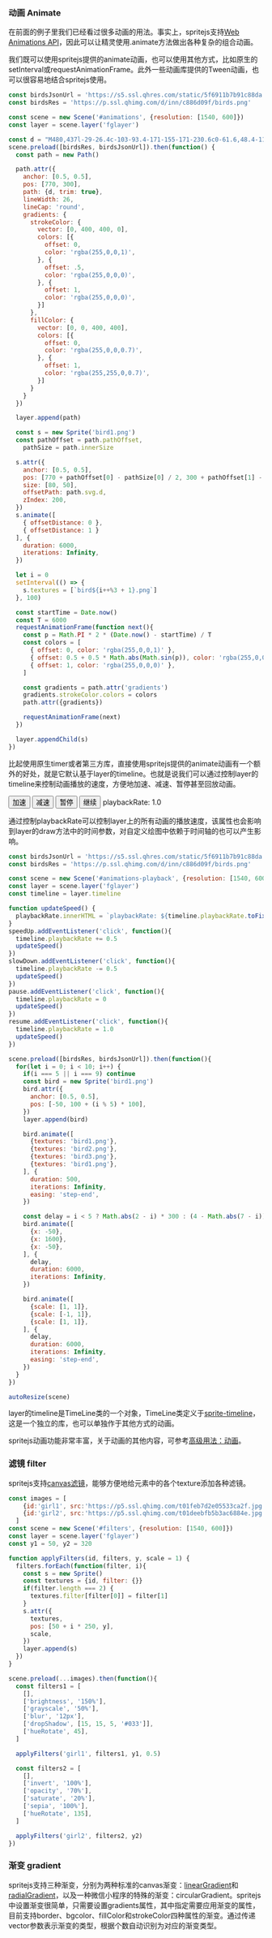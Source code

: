 ### 动画 Animate

在前面的例子里我们已经看过很多动画的用法。事实上，spritejs支持[Web Animations API](https://developer.mozilla.org/en-US/docs/Web/API/Web_Animations_API)，因此可以让精灵使用.animate方法做出各种复杂的组合动画。

<div id="animations" class="sprite-container"></div>

我们既可以使用spritejs提供的animate动画，也可以使用其他方式，比如原生的setInterval或requestAnimationFrame。此外一些动画库提供的Tween动画，也可以很容易地结合spritejs使用。

```js
const birdsJsonUrl = 'https://s5.ssl.qhres.com/static/5f6911b7b91c88da.json'
const birdsRes = 'https://p.ssl.qhimg.com/d/inn/c886d09f/birds.png'

const scene = new Scene('#animations', {resolution: [1540, 600]})
const layer = scene.layer('fglayer')

const d = "M480,437l-29-26.4c-103-93.4-171-155-171-230.6c0-61.6,48.4-110,110-110c34.8,0,68.2,16.2,90,41.8C501.8,86.2,535.2,70,570,70c61.6,0,110,48.4,110,110c0,75.6-68,137.2-171,230.8L480,437z"
scene.preload([birdsRes, birdsJsonUrl]).then(function() {
  const path = new Path()

  path.attr({
    anchor: [0.5, 0.5],
    pos: [770, 300],
    path: {d, trim: true},
    lineWidth: 26,
    lineCap: 'round',
    gradients: {
      strokeColor: {
        vector: [0, 400, 400, 0],
        colors: [{
          offset: 0,
          color: 'rgba(255,0,0,1)',
        }, {
          offset: .5,
          color: 'rgba(255,0,0,0)',
        }, {
          offset: 1,
          color: 'rgba(255,0,0,0)',
        }]
      },
      fillColor: {
        vector: [0, 0, 400, 400],
        colors: [{
          offset: 0,
          color: 'rgba(255,0,0,0.7)',
        }, {
          offset: 1,
          color: 'rgba(255,255,0,0.7)',
        }]
      }
    }
  })

  layer.append(path)

  const s = new Sprite('bird1.png')
  const pathOffset = path.pathOffset,
    pathSize = path.innerSize

  s.attr({
    anchor: [0.5, 0.5],
    pos: [770 + pathOffset[0] - pathSize[0] / 2, 300 + pathOffset[1] - pathSize[1] / 2],
    size: [80, 50],
    offsetPath: path.svg.d,
    zIndex: 200,
  })
  s.animate([
    { offsetDistance: 0 },
    { offsetDistance: 1 }
  ], {
    duration: 6000,
    iterations: Infinity,
  })

  let i = 0
  setInterval(() => {
    s.textures = [`bird${i++%3 + 1}.png`]
  }, 100)

  const startTime = Date.now()
  const T = 6000
  requestAnimationFrame(function next(){
    const p = Math.PI * 2 * (Date.now() - startTime) / T
    const colors = [
      { offset: 0, color: 'rgba(255,0,0,1)' },
      { offset: 0.5 + 0.5 * Math.abs(Math.sin(p)), color: 'rgba(255,0,0,0)' },
      { offset: 1, color: 'rgba(255,0,0,0)' },
    ]

    const gradients = path.attr('gradients')
    gradients.strokeColor.colors = colors
    path.attr({gradients})

    requestAnimationFrame(next)     
  })

  layer.appendChild(s)
})
```

比起使用原生timer或者第三方库，直接使用spritejs提供的animate动画有一个额外的好处，就是它默认基于layer的timeline。也就是说我们可以通过控制layer的timeline来控制动画播放的速度，方便地加速、减速、暂停甚至回放动画。

<div>
<button id="speedUp">加速</button>
<button id="slowDown">减速</button>
<button id="pause">暂停</button>
<button id="resume">继续</button>
<span id="playbackRate">playbackRate: 1.0</span>
</div>

<div id="animations-playback" class="sprite-container" style="margin-top: 10px"></div>

通过控制playbackRate可以控制layer上的所有动画的播放速度，该属性也会影响到layer的draw方法中的时间参数，对自定义绘图中依赖于时间轴的也可以产生影响。

```js
const birdsJsonUrl = 'https://s5.ssl.qhres.com/static/5f6911b7b91c88da.json'
const birdsRes = 'https://p.ssl.qhimg.com/d/inn/c886d09f/birds.png'

const scene = new Scene('#animations-playback', {resolution: [1540, 600]})
const layer = scene.layer('fglayer')
const timeline = layer.timeline

function updateSpeed() {
  playbackRate.innerHTML = `playbackRate: ${timeline.playbackRate.toFixed(1)}`
}
speedUp.addEventListener('click', function(){
  timeline.playbackRate += 0.5
  updateSpeed()
})
slowDown.addEventListener('click', function(){
  timeline.playbackRate -= 0.5
  updateSpeed()
})
pause.addEventListener('click', function(){
  timeline.playbackRate = 0
  updateSpeed()
})
resume.addEventListener('click', function(){
  timeline.playbackRate = 1.0
  updateSpeed()
})

scene.preload([birdsRes, birdsJsonUrl]).then(function(){
  for(let i = 0; i < 10; i++) {
    if(i === 5 || i === 9) continue
    const bird = new Sprite('bird1.png')
    bird.attr({
      anchor: [0.5, 0.5],
      pos: [-50, 100 + (i % 5) * 100],
    })
    layer.append(bird)

    bird.animate([
      {textures: 'bird1.png'},
      {textures: 'bird2.png'},
      {textures: 'bird3.png'},
      {textures: 'bird1.png'},
    ], {
      duration: 500,
      iterations: Infinity,
      easing: 'step-end',
    })

    const delay = i < 5 ? Math.abs(2 - i) * 300 : (4 - Math.abs(7 - i)) * 300
    bird.animate([
      {x: -50},
      {x: 1600},
      {x: -50},
    ], {
      delay,
      duration: 6000,
      iterations: Infinity,    
    })

    bird.animate([
      {scale: [1, 1]},
      {scale: [-1, 1]},
      {scale: [1, 1]},
    ], {
      delay,
      duration: 6000,
      iterations: Infinity,
      easing: 'step-end',        
    })
  }
})

autoResize(scene)
```

layer的timeline是TimeLine类的一个对象，TimeLine类定义于[sprite-timeline](https://github.com/spritejs/sprite-timeline)，这是一个独立的库，也可以单独作于其他方式的动画。

spritejs动画功能非常丰富，关于动画的其他内容，可参考[高级用法：动画](/zh-cn/guide/animations)。

### 滤镜 filter

spritejs支持[canvas滤镜](https://developer.mozilla.org/en-US/docs/Web/API/CanvasRenderingContext2D/filter)，能够方便地给元素中的各个texture添加各种滤镜。

<div id="filters" class="sprite-container"></div>

```js
const images = [
    {id:'girl1', src:'https://p5.ssl.qhimg.com/t01feb7d2e05533ca2f.jpg'},
    {id:'girl2', src:'https://p5.ssl.qhimg.com/t01deebfb5b3ac6884e.jpg'},
  ]
const scene = new Scene('#filters', {resolution: [1540, 600]})
const layer = scene.layer('fglayer')
const y1 = 50, y2 = 320

function applyFilters(id, filters, y, scale = 1) {
  filters.forEach(function(filter, i){
    const s = new Sprite()
    const textures = {id, filter: {}}
    if(filter.length === 2) {
      textures.filter[filter[0]] = filter[1]
    }
    s.attr({
      textures,
      pos: [50 + i * 250, y],
      scale,
    })
    layer.append(s)
  })    
}

scene.preload(...images).then(function(){
  const filters1 = [
    [],
    ['brightness', '150%'],
    ['grayscale', '50%'],
    ['blur', '12px'],
    ['dropShadow', [15, 15, 5, '#033']],
    ['hueRotate', 45],
  ]

  applyFilters('girl1', filters1, y1, 0.5)

  const filters2 = [
    [],
    ['invert', '100%'],
    ['opacity', '70%'],
    ['saturate', '20%'],
    ['sepia', '100%'],
    ['hueRotate', 135],
  ]

  applyFilters('girl2', filters2, y2)
})
```

### 渐变 gradient

spritejs支持三种渐变，分别为两种标准的canvas渐变：[linearGradient](https://developer.mozilla.org/en-US/docs/Web/API/CanvasRenderingContext2D/createLinearGradient)和[radialGradient](https://developer.mozilla.org/en-US/docs/Web/API/CanvasRenderingContext2D/createRadialGradient)，以及一种微信小程序的特殊的渐变：circularGradient。spritejs中设置渐变很简单，只需要设置gradients属性，其中指定需要应用渐变的属性，目前支持border、bgcolor、fillColor和strokeColor四种属性的渐变。通过传递vector参数表示渐变的类型，根据个数自动识别为对应的渐变类型。

<div id="gradients" class="sprite-container"></div>


<!-- javascript -->
<script>
const {Scene, Layer, Sprite, Label, Path, Group} = spritejs

;(function(){
  const birdsJsonUrl = 'https://s5.ssl.qhres.com/static/5f6911b7b91c88da.json'
  const birdsRes = 'https://p.ssl.qhimg.com/d/inn/c886d09f/birds.png'

  const scene = new Scene('#animations', {resolution: [1540, 600]})
  const layer = scene.layer('fglayer')

  const d = "M480,437l-29-26.4c-103-93.4-171-155-171-230.6c0-61.6,48.4-110,110-110c34.8,0,68.2,16.2,90,41.8C501.8,86.2,535.2,70,570,70c61.6,0,110,48.4,110,110c0,75.6-68,137.2-171,230.8L480,437z"
  scene.preload([birdsRes, birdsJsonUrl]).then(function() {
    const path = new Path()

    path.attr({
      anchor: [0.5, 0.5],
      pos: [770, 300],
      path: {d, trim: true},
      lineWidth: 26,
      lineCap: 'round',
      gradients: {
        strokeColor: {
          vector: [0, 400, 400, 0],
          colors: [{
            offset: 0,
            color: 'rgba(255,0,0,1)',
          }, {
            offset: .5,
            color: 'rgba(255,0,0,0)',
          }, {
            offset: 1,
            color: 'rgba(255,0,0,0)',
          }]
        },
        fillColor: {
          vector: [0, 0, 400, 400],
          colors: [{
            offset: 0,
            color: 'rgba(255,0,0,0.7)',
          }, {
            offset: 1,
            color: 'rgba(255,255,0,0.7)',
          }]
        }
      }
    })

    layer.append(path)

    const s = new Sprite('bird1.png')
    const pathOffset = path.pathOffset,
      pathSize = path.innerSize

    s.attr({
      anchor: [0.5, 0.5],
      pos: [770 + pathOffset[0] - pathSize[0] / 2, 300 + pathOffset[1] - pathSize[1] / 2],
      size: [80, 50],
      offsetPath: path.svg.d,
      zIndex: 200,
    })
    s.animate([
      { offsetDistance: 0 },
      { offsetDistance: 1 }
    ], {
      duration: 6000,
      iterations: Infinity,
    })

    let i = 0
    setInterval(() => {
      s.textures = [`bird${i++%3 + 1}.png`]
    }, 100)

    const startTime = Date.now()
    const T = 6000
    requestAnimationFrame(function next(){
      const p = Math.PI * 2 * (Date.now() - startTime) / T
      const colors = [
        { offset: 0, color: 'rgba(255,0,0,1)' },
        { offset: 0.5 + 0.5 * Math.abs(Math.sin(p)), color: 'rgba(255,0,0,0)' },
        { offset: 1, color: 'rgba(255,0,0,0)' },
      ]

      const gradients = path.attr('gradients')
      gradients.strokeColor.colors = colors
      path.attr({gradients})

      requestAnimationFrame(next)     
    })

    layer.appendChild(s)
  })

  autoResize(scene)
}())

;(function(){
  const birdsJsonUrl = 'https://s5.ssl.qhres.com/static/5f6911b7b91c88da.json'
  const birdsRes = 'https://p.ssl.qhimg.com/d/inn/c886d09f/birds.png'
  
  const scene = new Scene('#animations-playback', {resolution: [1540, 600]})
  const layer = scene.layer('fglayer')
  const timeline = layer.timeline

  function updateSpeed() {
    playbackRate.innerHTML = `playbackRate: ${timeline.playbackRate.toFixed(1)}`
  }
  speedUp.addEventListener('click', function(){
    timeline.playbackRate += 0.5
    updateSpeed()
  })
  slowDown.addEventListener('click', function(){
    timeline.playbackRate -= 0.5
    updateSpeed()
  })
  pause.addEventListener('click', function(){
    timeline.playbackRate = 0
    updateSpeed()
  })
  resume.addEventListener('click', function(){
    timeline.playbackRate = 1.0
    updateSpeed()
  })

  scene.preload([birdsRes, birdsJsonUrl]).then(function(){
    for(let i = 0; i < 10; i++) {
      if(i === 5 || i === 9) continue
      const bird = new Sprite('bird1.png')
      bird.attr({
        anchor: [0.5, 0.5],
        pos: [-50, 100 + (i % 5) * 100],
      })
      layer.append(bird)

      bird.animate([
        {textures: 'bird1.png'},
        {textures: 'bird2.png'},
        {textures: 'bird3.png'},
        {textures: 'bird1.png'},
      ], {
        duration: 500,
        iterations: Infinity,
        easing: 'step-end',
      })

      const delay = i < 5 ? Math.abs(2 - i) * 300 : (4 - Math.abs(7 - i)) * 300
      bird.animate([
        {x: -50},
        {x: 1600},
        {x: -50},
      ], {
        delay,
        duration: 6000,
        // direction: 'alternate',
        iterations: Infinity,    
      })

      bird.animate([
        {scale: [1, 1]},
        {scale: [-1, 1]},
        {scale: [1, 1]},
      ], {
        delay,
        duration: 6000,
        iterations: Infinity,
        easing: 'step-end',        
      })
    }
  })

  autoResize(scene)
}())

;(function(){
  const images = [
      {id:'girl1', src:'https://p5.ssl.qhimg.com/t01feb7d2e05533ca2f.jpg'},
      {id:'girl2', src:'https://p5.ssl.qhimg.com/t01deebfb5b3ac6884e.jpg'},
    ]
  const scene = new Scene('#filters', {resolution: [1540, 600]})
  const layer = scene.layer('fglayer')
  const y1 = 50, y2 = 320

  function applyFilters(id, filters, y, scale = 1) {
    filters.forEach(function(filter, i){
      const s = new Sprite()
      const textures = {id, filter: {}}
      if(filter.length === 2) {
        textures.filter[filter[0]] = filter[1]
      }
      s.attr({
        textures,
        pos: [50 + i * 250, y],
        scale,
      })
      layer.append(s)
    })    
  }

  scene.preload(...images).then(function(){
    const filters1 = [
      [],
      ['brightness', '150%'],
      ['grayscale', '50%'],
      ['blur', '12px'],
      ['dropShadow', [15, 15, 5, '#033']],
      ['hueRotate', 45],
    ]

    applyFilters('girl1', filters1, y1, 0.5)

    const filters2 = [
      [],
      ['invert', '100%'],
      ['opacity', '70%'],
      ['saturate', '20%'],
      ['sepia', '100%'],
      ['hueRotate', 135],
    ]

    applyFilters('girl2', filters2, y2)
  })

  autoResize(scene)
}())

;(function(){
  const scene = new Scene('#gradients', {resolution: [1540, 600]})
  const layer = scene.layer('fglayer')

  const box = new Sprite()
  box.attr({
    border: 10,
    gradients: {
      border: {
        vector: [0, 0, 170, 170],
        colors: [
          {offset:0, color:'red'},
          {offset:0.5, color:'yellow'},
          {offset:1, color:'green'},
        ],
      },
      bgcolor: {
        vector: [0, 150, 150, 0],
        colors: [
          {offset:0, color:'#fff'},
          {offset:0.5, color:'rgba(33, 33, 77, 0.7)'},
          {offset:1, color:'rgba(128, 45, 88, 0.5)'},
        ],        
      }
    },
    pos: [150, 50],
    size: [150, 150],
    borderRadius: 15,
  })

  layer.append(box)

  const label = new Label('Hello SpriteJS~~')
  label.attr({
    lineWidth: 6,
    gradients: {
      fillColor: {
        vector: [35, 35, 50, 350, 350, 600],
        colors: [
          {offset:0, color:'#777'},
          {offset:0.5, color:'#ccc'},
          {offset:1, color:'#333'},        
        ],
      }
    },
    pos: [500, 50],
    font: '106px Arial',
  })

  layer.append(label)

  const path = new Path()

  path.attr({
    path: {
      d: 'M480,50L423.8,182.6L280,194.8L389.2,289.4L356.4,430L480,355.4L480,355.4L603.6,430L570.8,289.4L680,194.8L536.2,182.6Z',
      trim: true,
      transform: {scale: 0.7, rotate: 30},
    },
    gradients: {
      fillColor: {
        vector: [200, 200, 0, 0],
        colors: [
          {offset:0, color:'red'},
          {offset:0.5, color:'yellow'},
          {offset:1, color:'green'},        
        ],
      }
    },
    anchor: [0.5, 0.5],
    pos: [700, 360],
  })

  layer.append(path)

  autoResize(scene)
}())
</script>
